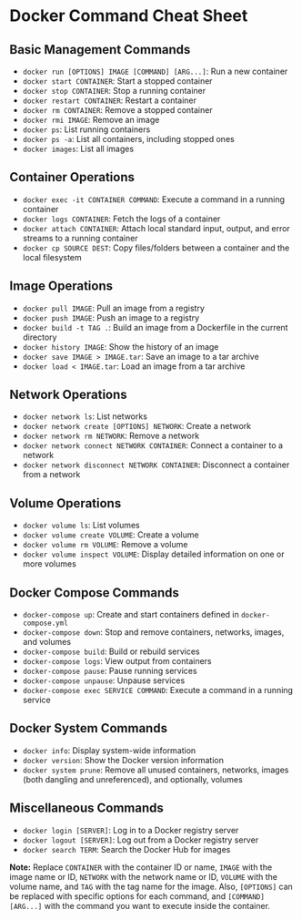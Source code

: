 # Docker Command Cheat Sheet

## Basic Management Commands
- `docker run [OPTIONS] IMAGE [COMMAND] [ARG...]`: Run a new container
- `docker start CONTAINER`: Start a stopped container
- `docker stop CONTAINER`: Stop a running container
- `docker restart CONTAINER`: Restart a container
- `docker rm CONTAINER`: Remove a stopped container
- `docker rmi IMAGE`: Remove an image
- `docker ps`: List running containers
- `docker ps -a`: List all containers, including stopped ones
- `docker images`: List all images

## Container Operations
- `docker exec -it CONTAINER COMMAND`: Execute a command in a running container
- `docker logs CONTAINER`: Fetch the logs of a container
- `docker attach CONTAINER`: Attach local standard input, output, and error streams to a running container
- `docker cp SOURCE DEST`: Copy files/folders between a container and the local filesystem

## Image Operations
- `docker pull IMAGE`: Pull an image from a registry
- `docker push IMAGE`: Push an image to a registry
- `docker build -t TAG .`: Build an image from a Dockerfile in the current directory
- `docker history IMAGE`: Show the history of an image
- `docker save IMAGE > IMAGE.tar`: Save an image to a tar archive
- `docker load < IMAGE.tar`: Load an image from a tar archive

## Network Operations
- `docker network ls`: List networks
- `docker network create [OPTIONS] NETWORK`: Create a network
- `docker network rm NETWORK`: Remove a network
- `docker network connect NETWORK CONTAINER`: Connect a container to a network
- `docker network disconnect NETWORK CONTAINER`: Disconnect a container from a network

## Volume Operations
- `docker volume ls`: List volumes
- `docker volume create VOLUME`: Create a volume
- `docker volume rm VOLUME`: Remove a volume
- `docker volume inspect VOLUME`: Display detailed information on one or more volumes

## Docker Compose Commands
- `docker-compose up`: Create and start containers defined in `docker-compose.yml`
- `docker-compose down`: Stop and remove containers, networks, images, and volumes
- `docker-compose build`: Build or rebuild services
- `docker-compose logs`: View output from containers
- `docker-compose pause`: Pause running services
- `docker-compose unpause`: Unpause services
- `docker-compose exec SERVICE COMMAND`: Execute a command in a running service

## Docker System Commands
- `docker info`: Display system-wide information
- `docker version`: Show the Docker version information
- `docker system prune`: Remove all unused containers, networks, images (both dangling and unreferenced), and optionally, volumes

## Miscellaneous Commands
- `docker login [SERVER]`: Log in to a Docker registry server
- `docker logout [SERVER]`: Log out from a Docker registry server
- `docker search TERM`: Search the Docker Hub for images

**Note:** Replace `CONTAINER` with the container ID or name, `IMAGE` with the image name or ID, `NETWORK` with the network name or ID, `VOLUME` with the volume name, and `TAG` with the tag name for the image. Also, `[OPTIONS]` can be replaced with specific options for each command, and `[COMMAND] [ARG...]` with the command you want to execute inside the container.
